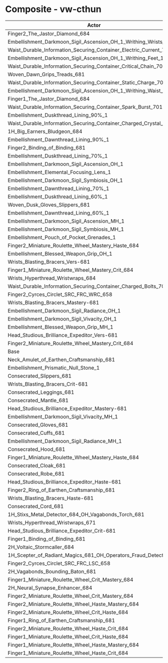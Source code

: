 # Composite - vw-cthun
| Actor | DPS | Increase |
|---|:---:|:---:|
|Finger2_The_Jastor_Diamond_684|2765269|1.29%|
|Embellishment_Darkmoon_Sigil_Ascension_OH_1_Writhing_Wrists_1|2763942|1.25%|
|Waist_Durable_Information_Securing_Container_Electric_Current_701|2763781|1.24%|
|Embellishment_Darkmoon_Sigil_Ascension_OH_1_Writhing_Feet_1|2762883|1.21%|
|Waist_Durable_Information_Securing_Container_Critical_Chain_701|2762267|1.18%|
|Woven_Dawn_Grips_Treads_681|2761548|1.16%|
|Waist_Durable_Information_Securing_Container_Static_Charge_701|2761098|1.14%|
|Embellishment_Darkmoon_Sigil_Ascension_OH_1_Writhing_Waist_1|2757971|1.03%|
|Finger1_The_Jastor_Diamond_684|2754467|0.90%|
|Waist_Durable_Information_Securing_Container_Spark_Burst_701|2752796|0.84%|
|Embellishment_Duskthread_Lining_90%_1|2748815|0.69%|
|Waist_Durable_Information_Securing_Container_Charged_Crystal_701|2748294|0.67%|
|1H_Big_Earners_Bludgeon_684|2747640|0.65%|
|Embellishment_Dawnthread_Lining_90%_1|2746729|0.61%|
|Finger2_Binding_of_Binding_681|2746547|0.61%|
|Embellishment_Duskthread_Lining_70%_1|2743894|0.51%|
|Embellishment_Darkmoon_Sigil_Ascension_OH_1|2743819|0.51%|
|Embellishment_Elemental_Focusing_Lens_1|2743332|0.49%|
|Embellishment_Darkmoon_Sigil_Symbiosis_OH_1|2743000|0.48%|
|Embellishment_Dawnthread_Lining_70%_1|2741979|0.44%|
|Embellishment_Duskthread_Lining_60%_1|2741844|0.44%|
|Woven_Dusk_Gloves_Slippers_681|2741800|0.43%|
|Embellishment_Dawnthread_Lining_60%_1|2740234|0.38%|
|Embellishment_Darkmoon_Sigil_Ascension_MH_1|2739751|0.36%|
|Embellishment_Darkmoon_Sigil_Symbiosis_MH_1|2737969|0.29%|
|Embellishment_Pouch_of_Pocket_Grenades_1|2737173|0.26%|
|Finger2_Miniature_Roulette_Wheel_Mastery_Haste_684|2735316|0.20%|
|Embellishment_Blessed_Weapon_Grip_OH_1|2735135|0.19%|
|Wrists_Blasting_Bracers_Vers-681|2732858|0.11%|
|Finger1_Miniature_Roulette_Wheel_Mastery_Crit_684|2732419|0.09%|
|Wrists_Hyperthread_Wristwraps_684|2732060|0.08%|
|Waist_Durable_Information_Securing_Container_Charged_Bolts_701|2731901|0.07%|
|Finger2_Cyrces_Circlet_SRC_FRC_WRC_658|2731653|0.06%|
|Wrists_Blasting_Bracers_Mastery-681|2731564|0.06%|
|Embellishment_Darkmoon_Sigil_Radiance_OH_1|2731000|0.04%|
|Embellishment_Darkmoon_Sigil_Vivacity_OH_1|2730971|0.04%|
|Embellishment_Blessed_Weapon_Grip_MH_1|2730809|0.03%|
|Head_Studious_Brilliance_Expeditor_Vers-681|2730365|0.02%|
|Finger2_Miniature_Roulette_Wheel_Mastery_Crit_684|2730063|0.00%|
|Base|2729941|0.00%|
|Neck_Amulet_of_Earthen_Craftsmanship_681|2728709|-0.05%|
|Embellishment_Prismatic_Null_Stone_1|2728531|-0.05%|
|Consecrated_Slippers_681|2728226|-0.06%|
|Wrists_Blasting_Bracers_Crit-681|2727803|-0.08%|
|Consecrated_Leggings_681|2727798|-0.08%|
|Consecrated_Mantle_681|2727683|-0.08%|
|Head_Studious_Brilliance_Expeditor_Mastery-681|2727566|-0.09%|
|Embellishment_Darkmoon_Sigil_Vivacity_MH_1|2727330|-0.10%|
|Consecrated_Gloves_681|2727319|-0.10%|
|Consecrated_Cuffs_681|2727276|-0.10%|
|Embellishment_Darkmoon_Sigil_Radiance_MH_1|2727168|-0.10%|
|Consecrated_Hood_681|2726374|-0.13%|
|Finger1_Miniature_Roulette_Wheel_Mastery_Haste_684|2726155|-0.14%|
|Consecrated_Cloak_681|2725878|-0.15%|
|Consecrated_Robe_681|2725588|-0.16%|
|Head_Studious_Brilliance_Expeditor_Haste-681|2725460|-0.16%|
|Finger2_Ring_of_Earthen_Craftsmanship_681|2725426|-0.17%|
|Wrists_Blasting_Bracers_Haste-681|2724588|-0.20%|
|Consecrated_Cord_681|2723761|-0.23%|
|1H_Stixs_Metal_Detector_684_OH_Vagabonds_Torch_681|2722043|-0.29%|
|Wrists_Hyperthread_Wristwraps_671|2721362|-0.31%|
|Head_Studious_Brilliance_Expeditor_Crit-681|2721268|-0.32%|
|Finger1_Binding_of_Binding_681|2721077|-0.32%|
|2H_Voltaic_Stormcaller_684|2718271|-0.43%|
|1H_Scepter_of_Radiant_Magics_681_OH_Operators_Fraud_Detector_684|2717166|-0.47%|
|Finger2_Cyrces_Circlet_SRC_FRC_LSC_658|2715248|-0.54%|
|2H_Vagabonds_Bounding_Baton_681|2709816|-0.74%|
|Finger1_Miniature_Roulette_Wheel_Crit_Mastery_684|2709007|-0.77%|
|2H_Neural_Synapse_Enhancer_684|2707077|-0.84%|
|Finger2_Miniature_Roulette_Wheel_Crit_Mastery_684|2706461|-0.86%|
|Finger2_Miniature_Roulette_Wheel_Haste_Mastery_684|2705388|-0.90%|
|Finger2_Miniature_Roulette_Wheel_Crit_Haste_684|2705379|-0.90%|
|Finger1_Ring_of_Earthen_Craftsmanship_681|2701083|-1.06%|
|Finger2_Miniature_Roulette_Wheel_Haste_Crit_684|2698741|-1.14%|
|Finger1_Miniature_Roulette_Wheel_Crit_Haste_684|2697197|-1.20%|
|Finger1_Miniature_Roulette_Wheel_Haste_Mastery_684|2677571|-1.92%|
|Finger1_Miniature_Roulette_Wheel_Haste_Crit_684|2671474|-2.14%|
